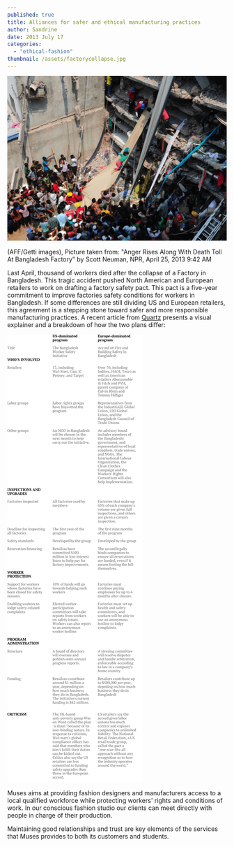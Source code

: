 ```yaml
---
published: true
title: Alliances for safer and ethical manufacturing practices
author: Sandrine
date: 2013 July 17
categories:
  - "ethical-fashion"
thumbnail: /assets/factorycollapse.jpg
---
```

![Volunteers use a length of textile as a slide to move victims Thursday from the rubble of a collapsed building in Savar, Bangladesh.](/assets/167414362-066b031a3e7bd7ddf7dfc23852f813b2619fd68f-s40.jpg "Volunteers use a length of textile as a slide to move victims Thursday from the rubble of a collapsed building in Savar, Bangladesh.")

(AFF/Getti images), Picture taken from: "Anger Rises Along With Death Toll At Bangladesh Factory" by Scott Neuman, NPR, April 25, 2013 9:42 AM

Last April, thousand of workers died after the collapse of a Factory in Bangladesh. This tragic accident pushed North American and European retailers to work on drafting a factory safety pact. This pact is a five-year commitment to improve factories safety conditions for workers in Bangladesh. If some differences are still dividing US and European retailers, this agreement is a stepping stone toward safer and more responsible manufacturing practices. A recent article from [Quartz](http://qz.com/102528/here-are-the-differences-between-the-us-and-european-retailer-plans-to-make-bangladeshi-factories-safer/) presents a visual explainer and a breakdown of how the two plans differ:

![bangladesh-pact-comparison2](/assets/bangladesh-pact-comparison2.png?w=312)

Muses aims at providing fashion designers and manufacturers access to a local qualified workforce while protecting workers' rights and conditions of work. In our conscious fashion studio our clients can meet directly with people in charge of their production.

Maintaining good relationships and trust are key elements of the services that Muses provides to both its customers and students.